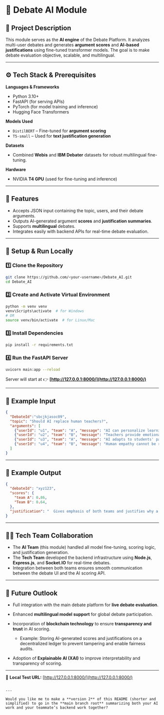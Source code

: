 # 🧠 Debate AI Module

## 📘 Project Description
This module serves as the **AI engine** of the Debate Platform. It analyzes multi-user debates and generates **argument scores** and **AI-based justifications** using fine-tuned transformer models. The goal is to make debate evaluation objective, scalable, and multilingual.

---

## ⚙️ Tech Stack & Prerequisites

**Languages & Frameworks**
- Python 3.10+
- FastAPI (for serving APIs)
- PyTorch (for model training and inference)
- Hugging Face Transformers

**Models Used**
- `DistilBERT` – Fine-tuned for **argument scoring**
- `T5-small` – Used for **text justification generation**

**Datasets**
- Combined **Webis** and **IBM Debater** datasets for robust multilingual fine-tuning.

**Hardware**
- NVIDIA **T4 GPU** (used for fine-tuning and inference)

---

## 🧩 Features
- Accepts JSON input containing the topic, users, and their debate arguments.  
- Outputs AI-generated argument **scores** and **justification summaries**.  
- Supports **multilingual** debates.  
- Integrates easily with backend APIs for real-time debate evaluation.

---

## 🚀 Setup & Run Locally

### 1️⃣ Clone the Repository
```bash
git clone https://github.com/<your-username>/Debate_AI.git
cd Debate_AI
````

### 2️⃣ Create and Activate Virtual Environment

```bash
python -m venv venv
venv\Scripts\activate  # for Windows
# OR
source venv/bin/activate  # for Linux/Mac
```

### 3️⃣ Install Dependencies

```bash
pip install -r requirements.txt
```

### 4️⃣ Run the FastAPI Server

```bash
uvicorn main:app --reload
```

Server will start at 👉 **[http://127.0.0.1:8000/](http://127.0.0.1:8000/)**

---

## 🧠 Example Input

```json
{
  "DebateId":"sbcjkjasoc09",
  "topic": "Should AI replace human teachers?",
  "arguments": [
    {"userId": "u1", "team": "A", "message": "AI can personalize learning."},
    {"userId": "u2", "team": "B", "message": "Teachers provide emotional support."},
    {"userId": "u3", "team": "A", "message": "AI adapts to students' pace."},
    {"userId": "u4", "team": "B", "message": "Human empathy cannot be replicated."}
  ]
}
```

---

## 🧾 Example Output

```json
{
  "debateId": "xyz123",
  "scores": {
    "team A": 0.86,
    "Team B": 0.64,
  },
  "justification": "  Gives emphasis of both teams and justifies why a particular team won."
}
```

---

## 👩‍💻 Tech Team Collaboration

* The **AI Team** (this module) handled all model fine-tuning, scoring logic, and justification generation.
* The **Tech Team** developed the backend infrastructure using **Node.js**, **Express.js**, and **Socket.IO** for real-time debates.
* Integration between both teams ensures smooth communication between the debate UI and the AI scoring API.

---

## 🔮 Future Outlook

* Full integration with the main debate platform for **live debate evaluation**.
* Enhanced **multilingual model support** for global debate participation.
* Incorporation of **blockchain technology** to ensure **transparency and trust** in AI scoring.

  * Example: Storing AI-generated scores and justifications on a decentralized ledger to prevent tampering and enable fairness audits.
* Adoption of **Explainable AI (XAI)** to improve interpretability and transparency of scoring.

---

📍 **Local Test URL:** [http://127.0.0.1:8000/](http://127.0.0.1:8000/)

```

---

Would you like me to make a **version 2** of this README (shorter and simplified) to go in the **main branch root** summarizing both your AI work and your teammate’s backend work together?
```

